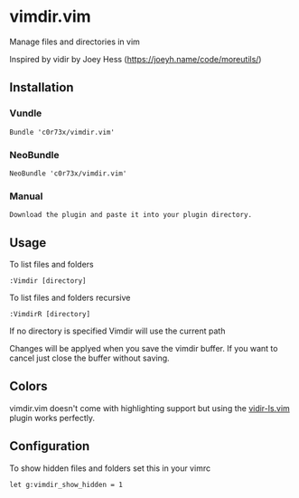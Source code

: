 vimdir.vim
==========

Manage files and directories in vim

Inspired by vidir by Joey Hess (https://joeyh.name/code/moreutils/)

## Installation

### Vundle

    Bundle 'c0r73x/vimdir.vim'

### NeoBundle

    NeoBundle 'c0r73x/vimdir.vim'

### Manual

    Download the plugin and paste it into your plugin directory.

## Usage

To list files and folders
```
:Vimdir [directory]
```

To list files and folders recursive
```
:VimdirR [directory]
```

If no directory is specified Vimdir will use the current path

Changes will be applyed when you save the vimdir buffer. If you want to cancel
just close the buffer without saving.

## Colors

vimdir.vim doesn't come with highlighting support but using the [vidir-ls.vim](https://github.com/trapd00r/vim-syntax-vidir-ls) plugin works perfectly.

## Configuration

To show hidden files and folders set this in your vimrc

```
let g:vimdir_show_hidden = 1
```
